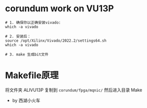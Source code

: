 

# corundum work on VU13P

```
# 1. 确保你以正确安装vivado:
which -a vivado 

# 2. 安装后：
source /opt/Xilinx/Vivado/2022.2/settings64.sh
which -a vivado 

# 3. make 生成bit文件

```

# Makefile原理

将文件夹 ALIVU13P 复制到 `corundum/fpga/mqnic/`  然后进入目录 Make


* by 西湖小火车


